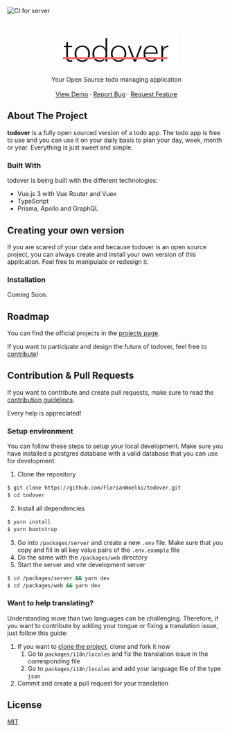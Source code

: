 ![CI for server](https://github.com/florianwoelki/todover/actions/workflows/server.yml/badge.svg)

<br />
<p align="center">
  <a href="">
    <img src="assets/logo.png" alt="Logo" height="80">
  </a>

  <p align="center">
    Your Open Source todo managing application
    <br />
    <br />
    <a href="#">View Demo</a>
    ·
    <a href="https://github.com/FlorianWoelki/todover/issues/new?assignees=&labels=bug&template=bug_report.md&title=">Report Bug</a>
    ·
    <a href="https://github.com/FlorianWoelki/todover/issues/new?assignees=&labels=enhancement%2C+idea&template=feature_request.md&title=">Request Feature</a>
  </p>
</p>

## About The Project

**todover** is a fully open sourced version of a todo app. The todo app is free to use and you can use it on your daily basis to plan your day, week, month or year. Everything is just sweet and simple.

### Built With

todover is being built with the different technologies:
* Vue.js 3 with Vue Router and Vuex
* TypeScript
* Prisma, Apollo and GraphQL

## Creating your own version

If you are scared of your data and because todover is an open source project, you can always create and install your own version of this application. Feel free to manipulate or redesign it.

### Installation

Coming Soon.

## Roadmap

You can find the official projects in the [projects page](https://github.com/FlorianWoelki/todover/projects).

If you want to participate and design the future of todover, feel free to [contribute](https://github.com/FlorianWoelki/todover/blob/main/.github/CONTRIBUTING.md)!

## Contribution & Pull Requests

If you want to contribute and create pull requests, make sure to read the [contribution guidelines](https://github.com/FlorianWoelki/todover/blob/main/.github/CONTRIBUTING.md).

Every help is appreciated!

### Setup environment

You can follow these steps to setup your local development. Make sure you have installed a postgres database with a valid database that you can use for development.

1. Clone the repository
```sh
$ git clone https://github.com/FlorianWoelki/todover.git
$ cd todover
```
2. Install all dependencies
```sh
$ yarn install
$ yarn bootstrap
```
3. Go into `/packages/server` and create a new `.env` file. Make sure that you copy and fill in all key value pairs of the `.env.example` file
4. Do the same with the `/packages/web` directory
5. Start the server and vite development server
```sh
$ cd /packages/server && yarn dev
$ cd /packages/web && yarn dev
```

### Want to help translating?

Understanding more than two languages can be challenging. Therefore, if you want to contribute by adding your tongue or fixing a translation issue, just follow this guide:

1. If you want to [clone the project](https://github.com/FlorianWoelki/todover/blob/main/.github/CONTRIBUTING.md), clone and fork it now
    1. Go to `packages/i18n/locales` and fix the translation issue in the corresponding file 
    2. Go to `packages/i18n/locales` and add your language file of the type `json`
3. Commit and create a pull request for your translation

## License

[MIT](https://opensource.org/licenses/MIT)
